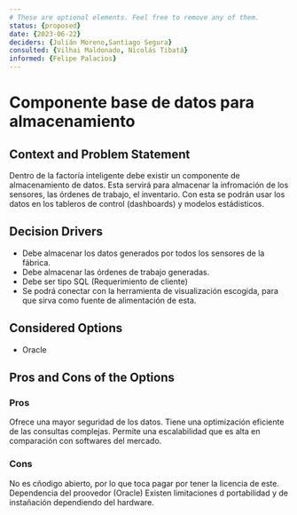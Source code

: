 ```yaml
---
# These are optional elements. Feel free to remove any of them.
status: {proposed}
date: {2023-06-22}
deciders: {Julián Moreno,Santiago Segura}
consulted: {Vilhai Maldonado, Nicolás Tibatá}
informed: {Felipe Palacios}
---
```

# Componente base de datos para almacenamiento

## Context and Problem Statement

Dentro de la factoría inteligente debe existir un componente de almacenamiento de datos. Esta servirá para almacenar la infromación de los sensores, las órdenes de trabajo, el inventario. Con esta se podrán usar los datos en los tableros de control (dashboards) y modelos estádisticos. 

<!-- This is an optional element. Feel free to remove. -->
## Decision Drivers

* Debe almacenar los datos generados por todos los sensores de la fábrica. 
* Debe almacenar las órdenes de trabajo generadas. 
* Debe ser tipo SQL (Requerimiento de cliente)
* Se podrá conectar con la herramienta de visualización escogida, para que sirva como fuente de alimentación de esta. 

## Considered Options

* Oracle


<!-- This is an optional element. Feel free to remove. -->

## Pros and Cons of the Options

### Pros


Ofrece una mayor seguridad de los datos. 
Tiene una optimización eficiente de las consultas complejas. 
Permite una escalabilidad  que  es alta en comparación con softwares del  mercado. 

### Cons

No es cñodigo abierto, por lo que toca pagar  por tener la licencia de este. 
Dependencia del proovedor (Oracle)
Existen limitaciones d portabilidad y de instañación dependiendo del hardware. 

